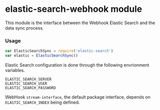 # elastic-search-webhook module

This module is the interface between the Webhook Elastic Search and the data sync process.

### Usage

```javascript
var ElasticSearchSync = require('elastic-search')
var elastic = ElasticSearchSync()
```

Elastic Search configuration is done through the following envrionment variables.

```
ELASTIC_SEARCH_SERVER
ELASTIC_SEARCH_USER
ELASTIC_SEARCH_PASSWORD
```

WebHook `stream-interface`, the default package interface, depends on `ELASTIC_SEARCH_INDEX` being defined.
